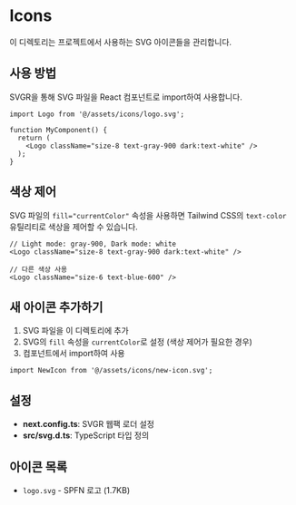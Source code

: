 # Icons

이 디렉토리는 프로젝트에서 사용하는 SVG 아이콘들을 관리합니다.

## 사용 방법

SVGR을 통해 SVG 파일을 React 컴포넌트로 import하여 사용합니다.

```tsx
import Logo from '@/assets/icons/logo.svg';

function MyComponent() {
  return (
    <Logo className="size-8 text-gray-900 dark:text-white" />
  );
}
```

## 색상 제어

SVG 파일의 `fill="currentColor"` 속성을 사용하면 Tailwind CSS의 `text-color` 유틸리티로 색상을 제어할 수 있습니다.

```tsx
// Light mode: gray-900, Dark mode: white
<Logo className="size-8 text-gray-900 dark:text-white" />

// 다른 색상 사용
<Logo className="size-6 text-blue-600" />
```

## 새 아이콘 추가하기

1. SVG 파일을 이 디렉토리에 추가
2. SVG의 `fill` 속성을 `currentColor`로 설정 (색상 제어가 필요한 경우)
3. 컴포넌트에서 import하여 사용

```tsx
import NewIcon from '@/assets/icons/new-icon.svg';
```

## 설정

- **next.config.ts**: SVGR 웹팩 로더 설정
- **src/svg.d.ts**: TypeScript 타입 정의

## 아이콘 목록

- `logo.svg` - SPFN 로고 (1.7KB)
